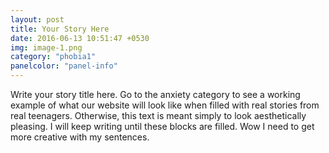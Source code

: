 ```yaml
---
layout: post
title: Your Story Here
date: 2016-06-13 10:51:47 +0530
img: image-1.png
category: "phobia1"
panelcolor: "panel-info"
---
```

Write your story title here. Go to the anxiety category to see a working example of what our website will look like when filled with real stories from real teenagers. Otherwise, this text is meant simply to look aesthetically pleasing. I will keep writing until these blocks are filled. Wow I need to get more creative with my sentences.